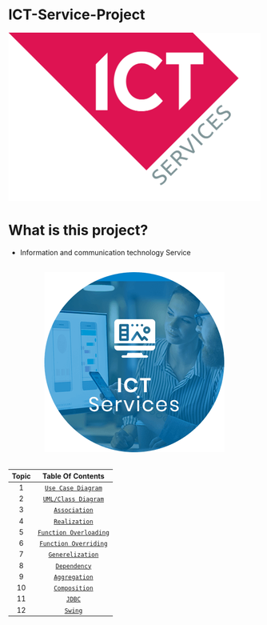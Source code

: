 # ICT-Service-Project
<div align="center">

<img src="https://github.com/pr-glitch/ICT-Service-Project/blob/main/Assests/2.png"/>

</div>
      
# What is this project?

- Information and communication technology Service

<br/>

<div align="center">

<img src="https://github.com/pr-glitch/ICT-Service-Project/blob/main/Assests/1.png" alt="drawing"/>

</div>

<br/>
    
<div align="center">
      
| Topic | Table Of Contents |
|:-----:| :-----: |
| 1 | [`Use Case Diagram`](#) |
| 2 | [`UML/Class Diagram`](#) |
| 3 | [`Association`](#) |
| 4 | [`Realization`](#) |
| 5 | [`Function Overloading`](#) |
| 6 | [`Function Overriding`](#) |
| 7 | [`Generelization`](#) |
| 8 | [`Dependency`](#) |
| 9 | [`Aggregation`](#) |
| 10 | [`Composition`](#) |
| 11 | [`JDBC`](#) |
| 12 | [`Swing`](#) |

</div>

